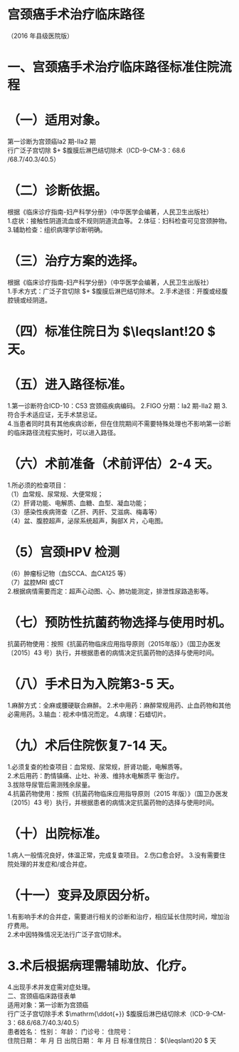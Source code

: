 # 宫颈癌手术治疗临床路径  
（2016 年县级医院版）  
# 一、宫颈癌手术治疗临床路径标准住院流程  
# （一）适用对象。  
第一诊断为宫颈癌Ⅰa2 期-Ⅱa2 期  
行广泛子宫切除 $+ $腹膜后淋巴结切除术（ICD-9-CM-3：68.6 /68.7/40.3/40.5）  
# （二）诊断依据。  
根据《临床诊疗指南-妇产科学分册》（中华医学会编著，人民卫生出版社）  
1.症状：接触性阴道流血或不规则阴道流血等。  2.体征：妇科检查可见宫颈肿物。  3.辅助检查：组织病理学诊断明确。  
# （三）治疗方案的选择。  
根据《临床诊疗指南-妇产科学分册》（中华医学会编著，人民卫生出版社）  
1.手术方式：广泛子宫切除 $+ $腹膜后淋巴结切除术。 2.手术途径：开腹或经腹腔镜或经阴道。  
# （四）标准住院日为 $\leqslant\!20 $ 天。  
# （五）进入路径标准。  
1.第一诊断符合ICD-10：C53 宫颈癌疾病编码。 2.FIGO 分期：Ⅰa2 期-Ⅱa2 期 3.符合手术适应证，无手术禁忌证。  
4.当患者同时具有其他疾病诊断，但在住院期间不需要特殊处理也不影响第一诊断的临床路径流程实施时，可以进入路径。  
# （六）术前准备（术前评估）2-4 天。  
1.所必须的检查项目：  
（1）血常规、尿常规、大便常规；  
（2）肝肾功能、电解质、血糖、血型、凝血功能；  
（3）感染性疾病筛查（乙肝、丙肝、艾滋病、梅毒等）  
（4）盆、腹腔超声，泌尿系统超声，胸部X 片，心电图。  
# （5）宫颈HPV 检测  
（6）肿瘤标记物（血SCCA、血CA125 等）  
（7）盆腔MRI 或CT  
2.根据病情需要而定：超声心动图、心、肺功能测定，排泄性尿路造影等。  
# （七）预防性抗菌药物选择与使用时机。  
抗菌药物使用：按照《抗菌药物临床应用指导原则（2015年版）》（国卫办医发〔2015〕43 号）执行，并根据患者的病情决定抗菌药物的选择与使用时间。  
# （八）手术日为入院第3-5 天。  
1.麻醉方式：全麻或腰硬联合麻醉。 2.术中用药：麻醉常规用药、止血药物和其他必需用药。3.输血：视术中情况而定。 4.病理：石蜡切片。  
# （九）术后住院恢复7-14 天。  
1.必须复查的检查项目：血常规、尿常规，肝肾功能，电解质等。  
2.术后用药：酌情镇痛、止吐、补液、维持水电解质平 衡治疗。  
3.拔除导尿管后需测残余尿量。  
4.抗菌药物使用：按照《抗菌药物临床应用指导原则（2015 年版）》（国卫办医发〔2015〕43 号）执行，并根据患者的病情决定抗菌药物的选择与使用时间。  
# （十）出院标准。  
1.病人一般情况良好，体温正常，完成复查项目。 2.伤口愈合好。 3.没有需要住院处理的并发症和/或合并症。  
# （十一）变异及原因分析。  
1.有影响手术的合并症，需要进行相关的诊断和治疗，相应延长住院时间，增加治疗费用。  
2.术中因特殊情况无法行广泛子宫切除术。  
# 3.术后根据病理需辅助放、化疗。  
4.出现手术并发症需对症处理。  
二、宫颈癌临床路径表单  
适用对象：第一诊断为宫颈癌  
行广泛子宫切除手术 $\mathrm{\ddot{+}} $腹膜后淋巴结切除术（ICD-9-CM-3：68.6/68.7/40.3/40.5）  
患者姓名：           性别：    年龄：    门诊号：       住院号：  
住院日期：   年  月  日    出院日期：   年  月   日     标准住院日： ${\leqslant}20 $ 天  
